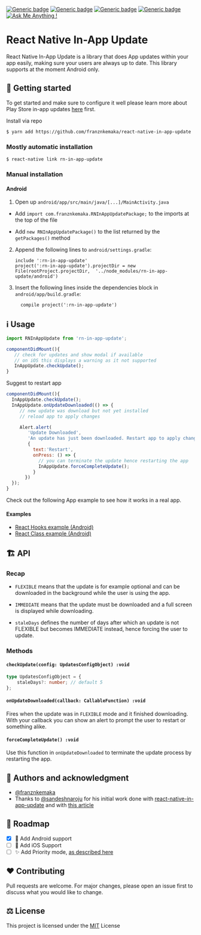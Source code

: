 [![Generic badge](https://img.shields.io/badge/License-MIT-green.svg)](https://shields.io/)
[![Generic badge](https://img.shields.io/badge/Android-YES-green.svg)](https://shields.io/)
[![Generic badge](https://img.shields.io/badge/iOS-NO-red.svg)](https://shields.io/)
[![Generic badge](https://img.shields.io/badge/Tested-YES-green.svg)](https://shields.io/)
[![Ask Me Anything !](https://img.shields.io/badge/Published-No-1abc9c.svg)](https://GitHub.com/Naereen/ama)

# React Native In-App Update

React Native In-App Update is a library that does App updates within your app easily, making sure your users are always up to date.
This library supports at the moment Android only.

## 🎉 Getting started

To get started and make sure to configure it well please learn more about Play Store in-app updates [here](https://developer.android.com/guide/playcore/in-app-updates) first.

Install via repo

`$ yarn add https://github.com/franznkemaka/react-native-in-app-update`

### Mostly automatic installation

`$ react-native link rn-in-app-update`

### Manual installation

#### Android

1. Open up `android/app/src/main/java/[...]/MainActivity.java`

-   Add `import com.franznkemaka.RNInAppUpdatePackage;` to the imports at the top of the file

-   Add `new RNInAppUpdatePackage()` to the list returned by the `getPackages()` method

2. Append the following lines to `android/settings.gradle`:
    ```
    include ':rn-in-app-update'
    project(':rn-in-app-update').projectDir = new File(rootProject.projectDir, 	'../node_modules/rn-in-app-update/android')
    ```
3. Insert the following lines inside the dependencies block in `android/app/build.gradle`:

    ```
      compile project(':rn-in-app-update')
    ```

## ℹ️ Usage

```javascript
import RNInAppUpdate from 'rn-in-app-update';

componentDidMount(){
   // check for updates and show modal if available
   // on iOS this displays a warning as it not supported
   InAppUpdate.checkUpdate();
}
```

Suggest to restart app

```javascript
componentDidMount(){
  InAppUpdate.checkUpdate();
  InAppUpdate.onUpdateDownloaded(() => {
     // new update was download but not yet installed
     // reload app to apply changes

     Alert.alert(
        'Update Downloaded',
        'An update has just been downloaded. Restart app to apply changes',
        {
          text:'Restart',
          onPress: () => {
            // you can terminate the update hence restarting the app
            InAppUpdate.forceCompleteUpdate();
          }
       })
  });
}
```

Check out the following App example to see how it works in a real app.

#### Examples

-   [React Hooks example (Android)](./example/App.js)
-   [React Class example (Android)](./example/App.js)

## 🏗 API

### Recap

-   `FLEXIBLE` means that the update is for example optional and can be downloaded in the background while the user is using the app.

-   `IMMEDIATE` means that the update must be downloaded and a full screen is displayed while downloading.

-   `staleDays` defines the number of days after which an update is not FLEXIBLE but becomes IMMEDIATE instead, hence forcing the user to update.

### Methods

#### `checkUpdate(config: UpdatesConfigObject) :void`

```typescript
type UpdatesConfigObject = {
    staleDays?: number; // default 5
};
```

#### `onUpdateDownloaded(callback: CallableFunction) :void`

Fires when the update was in `FLEXIBLE` mode and it finished downloading. With your callback you can show an alert to prompt the user to restart or something alike.

#### `forceCompleteUpdate() :void`

Use this function in `onUpdateDownloaded` to terminate the update process by restarting the app.

## 🤝 Authors and acknowledgment

-   [@franznkemaka](https://github.com/franznkemaka)
-   Thanks to [@sandeshnaroju](https://github.com/sandeshnaroju) for his initial work done with [react-native-in-app-update](https://github.com/sandeshnaroju/react-native-in-app-update) and with [this article](https://www.naroju.com/implementing-android-in-app-updates-in-react-native)

## 📌 Roadmap

-   [x] 🤖 Add Android support
-   [ ] 🍏 Add iOS Support
-   [ ] ✨ Add Priority mode, [as described here](https://developer.android.com/guide/playcore/in-app-updates#check-priority)

## ❤️ Contributing

Pull requests are welcome. For major changes, please open an issue first to discuss what you would like to change.

## ⚖️ License

This project is licensed under the [MIT](LICENSE) License
